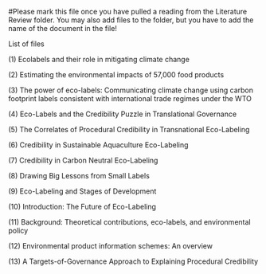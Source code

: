 #Please mark this file once you have pulled a reading from the Literature Review folder. You may also add files to the folder, but you have to add the name of the document in the file!

List of files

(1) Ecolabels and their role in mitigating climate change

(2) Estimating the environmental impacts of 57,000 food products

(3) The power of eco-labels: Communicating climate change using carbon footprint labels consistent with international trade regimes under the WTO

(4) Eco-Labels and the Credibility Puzzle in Translational Governance

(5) The Correlates of Procedural Credibility in Transnational Eco-Labeling

(6) Credibility in Sustainable Aquaculture Eco-Labeling

(7) Credibility in Carbon Neutral Eco-Labeling

(8) Drawing Big Lessons from Small Labels

(9) Eco-Labeling and Stages of Development

(10) Introduction: The Future of Eco-Labeling

(11) Background: Theoretical contributions, eco-labels, and environmental policy

(12) Environmental product information schemes: An overview

(13) A Targets-of-Governance Approach to Explaining Procedural Credibility
